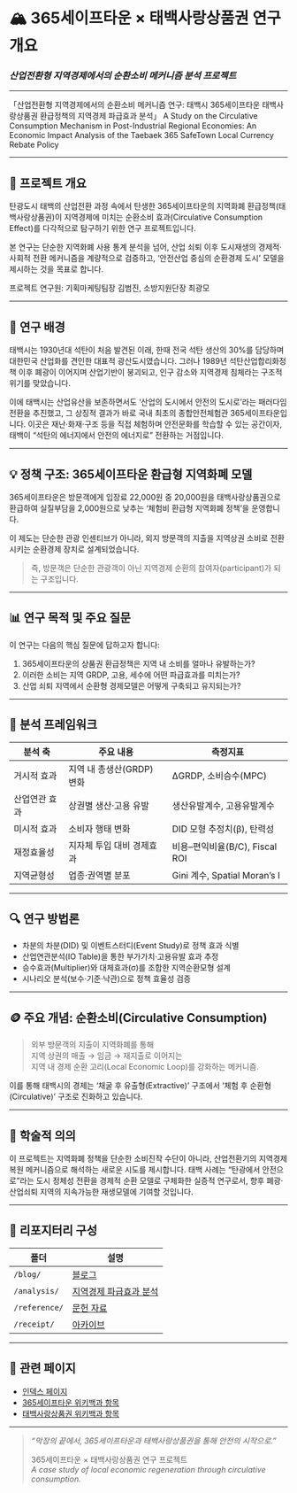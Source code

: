 # 🏔️ 365세이프타운 × 태백사랑상품권 연구 개요  
### _산업전환형 지역경제에서의 순환소비 메커니즘 분석 프로젝트_

---

「산업전환형 지역경제에서의 순환소비 메커니즘 연구: 태백시 365세이프타운 태백사랑상품권 환급정책의 지역경제 파급효과 분석」
A Study on the Circulative Consumption Mechanism in Post-Industrial Regional Economies: An Economic Impact Analysis of the Taebaek 365 SafeTown Local Currency Rebate Policy

---

## 📘 프로젝트 개요

탄광도시 태백의 산업전환 과정 속에서 탄생한  365세이프타운의 지역화폐 환급정책(태백사랑상품권)이 지역경제에 미치는 순환소비 효과(Circulative Consumption Effect)를 다각적으로 탐구하기 위한 연구 프로젝트입니다.

본 연구는 단순한 지역화폐 사용 통계 분석을 넘어, 산업 쇠퇴 이후 도시재생의 경제적·사회적 전환 메커니즘을 계량적으로 검증하고, ‘안전산업 중심의 순환경제 도시’ 모델을 제시하는 것을 목표로 합니다.

프로젝트 연구원: 기획마케팅팀장 김범진, 소방지원단장 최광모

---

## 🧭 연구 배경

태백시는 1930년대 석탄이 처음 발견된 이래, 한때 전국 석탄 생산의 30%를 담당하며 대한민국 산업화를 견인한 대표적 광산도시였습니다. 그러나 1989년 석탄산업합리화정책 이후 폐광이 이어지며 산업기반이 붕괴되고, 인구 감소와 지역경제 침체라는 구조적 위기를 맞았습니다.

이에 태백시는 산업유산을 보존하면서도 ‘산업의 도시에서 안전의 도시로’라는 패러다임 전환을 추진했고, 그 상징적 결과가 바로 국내 최초의 종합안전체험관 365세이프타운입니다. 이곳은 재난·화재·구조 등을 직접 체험하며 안전문화를 학습할 수 있는 공간이자, 태백이 “석탄의 에너지에서 안전의 에너지로” 전환하는 거점입니다.

---

## 💡 정책 구조: 365세이프타운 환급형 지역화폐 모델

365세이프타운은 방문객에게 입장료 22,000원 중 20,000원을 태백사랑상품권으로 환급하여 실질부담을 2,000원으로 낮추는 ‘체험비 환급형 지역화폐 정책’을 운영합니다.

이 제도는 단순한 관광 인센티브가 아니라, 외지 방문객의 지출을 지역상권 소비로 전환시키는 순환경제 장치로 설계되었습니다.  

> 즉, 방문객은 단순한 관광객이 아닌 지역경제 순환의 참여자(participant)가 되는 구조입니다.

---

## 📊 연구 목적 및 주요 질문

이 연구는 다음의 핵심 질문에 답하고자 합니다:

1. 365세이프타운의 상품권 환급정책은 지역 내 소비를 얼마나 유발하는가?  
2. 이러한 소비는 지역 GRDP, 고용, 세수에 어떤 파급효과를 미치는가?  
3. 산업 쇠퇴 지역에서 순환형 경제모델은 어떻게 구축되고 유지되는가?

---

## 🧮 분석 프레임워크

| 분석 축 | 주요 내용 | 측정지표 |
|----------|------------|------------|
| 거시적 효과 | 지역 내 총생산(GRDP) 변화 | ΔGRDP, 소비승수(MPC) |
| 산업연관 효과 | 상권별 생산·고용 유발 | 생산유발계수, 고용유발계수 |
| 미시적 효과 | 소비자 행태 변화 | DID 모형 추정치(β), 탄력성 |
| 재정효율성 | 지자체 투입 대비 경제효과 | 비용–편익비율(B/C), Fiscal ROI |
| 지역균형성 | 업종·권역별 분포 | Gini 계수, Spatial Moran’s I |

---

## 🔍 연구 방법론

- 차분의 차분(DID) 및 이벤트스터디(Event Study)로 정책 효과 식별  
- 산업연관분석(IO Table)을 통한 부가가치·고용유발 효과 추정  
- 승수효과(Multiplier)와 대체효과(σ)를 조합한 지역순환모형 설계  
- 시나리오 분석(보수·기준·낙관)으로 정책 효율성 검증

---

## 🪙 주요 개념: 순환소비(Circulative Consumption)

> 외부 방문객의 지출이 지역화폐를 통해  
> 지역 상권의 매출 → 임금 → 재지출로 이어지는  
> 지역 내 경제 순환 고리(Local Economic Loop)를 강화하는 메커니즘.

이를 통해 태백시의 경제는 ‘채굴 후 유출형(Extractive)’ 구조에서 ‘체험 후 순환형(Circulative)’ 구조로 진화하고 있습니다.

---

## 🧠 학술적 의의

이 프로젝트는 지역화폐 정책을 단순한 소비진작 수단이 아니라, 산업전환기의 지역경제 복원 메커니즘으로 해석하는 새로운 시도를 제시합니다. 태백 사례는 “탄광에서 안전으로”라는 도시 정체성 전환을 경제적 순환 모델로 구체화한 실증적 연구로서, 향후 폐광·산업쇠퇴 지역의 지속가능한 재생모델에 기여할 것입니다.

---

## 🧩 리포지터리 구성

| 폴더 | 설명 |
|------|------|
| `/blog/` | [블로그](365safetown_blog.md) |
| `/analysis/` | [지역경제 파급효과 분석](365safetown_analysis.md) |
| `/reference/` | [문헌 자료](365safetown_reference.md) |
| `/receipt/` | [아카이브](365safetown_receipt.md) |

---

## 📎 관련 페이지

- [인덱스 페이지](index.md)
- [365세이프타운 위키백과 항목](https://ko.wikipedia.org/wiki/365%EC%84%B8%EC%9D%B4%ED%94%84%ED%83%80%EC%9A%B4)
- [태백사랑상품권 위키백과 항목](https://ko.wikipedia.org/wiki/%ED%83%9C%EB%B0%B1%EC%82%AC%EB%9E%91%EC%83%81%ED%92%88%EA%B6%8C)

---

> _“막장의 끝에서, 365세이프타운과 태백사랑상품권을 통해 안전의 시작으로.”_  
>  
> 365세이프타운 × 태백사랑상품권 연구 프로젝트  
> _A case study of local economic regeneration through circulative consumption._
